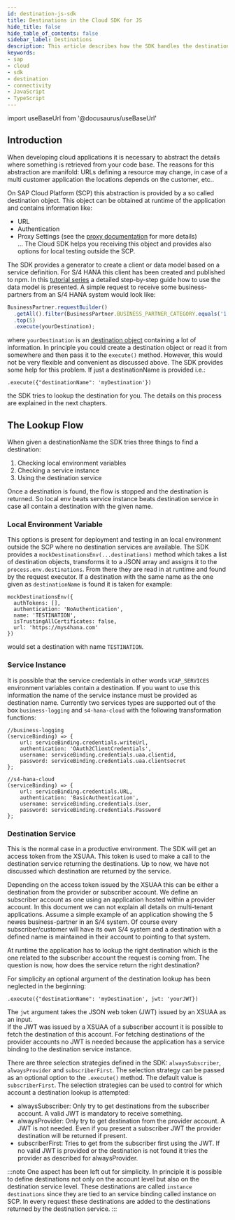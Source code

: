 ```yaml
---
id: destination-js-sdk
title: Destinations in the Cloud SDK for JS
hide_title: false
hide_table_of_contents: false
sidebar_label: Destinations
description: This article describes how the SDK handles the destination lookup and what the different options to configure destinations are.
keywords:
- sap
- cloud
- sdk
- destination
- connectivity
- JavaScript 
- TypeScript
---
```


import useBaseUrl from '@docusaurus/useBaseUrl'

## Introduction ##

When developing cloud applications it is necessary to abstract the details where something is retrieved from your code base.
The reasons for this abstraction are manifold: URLs defining a resource may change, in case of a multi customer application the locations depends on the customer, etc..

On SAP Cloud Platform (SCP) this abstraction is provided by a so called destination object. 
This object can be obtained at runtime of the application and contains information like:
- URL
- Authentication
- Proxy Settings (see the [proxy documentation](./proxy.md) for more details)   
...
The Cloud SDK helps you receiving this object and provides also options for local testing outside the SCP.

The SDK provides a generator to create a client or data model based on a service definition.
For S/4 HANA this client has been created and published to npm. 
In this [tutorial series](https://developers.sap.com/group.s4sdk-js-cloud-foundry.html) a detailed step-by-step guide how to use the data model is presented.
A simple request to receive some business-partners from an S/4 HANA system would look like:
```TypeScript
BusinessPartner.requestBuilder()
  .getAll().filter(BusinessPartner.BUSINESS_PARTNER_CATEGORY.equals('1'))
  .top(5)
  .execute(yourDestination);
```
where `yourDestination` is an [destination object](https://sap.github.io/cloud-sdk/api/1.21.0/interfaces/sap_cloud_sdk_core.destination) containing a lot of information.
In principle you could create a destination object or read it from somewhere and then pass it to the `execute()` method.
However, this would not be very flexible and convenient as discussed above.
The SDK provides some help for this problem. 
If just a destinationName is provided i.e.:
```
.execute({"destinationName": 'myDestination'})
```
the SDK tries to lookup the destination for you.
The details on this process are explained in the next chapters.

## The Lookup Flow ##

When given a destinationName the SDK tries three things to find a destination:
1. Checking local environment variables
2. Checking a service instance
3. Using the destination service

Once a destination is found, the flow is stopped and the destination is returned. 
So local env beats service instance beats destination service in case all contain a destination with the given name.

### Local Environment Variable ###

This options is present for deployment and testing in an local environment outside the SCP where no destination services are available.
The SDK provides a `mockDestinationsEnv(...destinations)` method which takes a list of destination objects, transforms it to a JSON array and assigns it to the `process.env.destinations`.
From there they are read in at runtime and found by the request executor.
If a destination with the same name as the one given as `destinationName` is found it is taken for example:
```
mockDestinationsEnv({
  authTokens: [],
  authentication: 'NoAuthentication',
  name: 'TESTINATION',
  isTrustingAllCertificates: false,
  url: 'https://mys4hana.com'
})
```
would set a destination with name `TESTINATION`.

### Service Instance ###

It is possible that the service credentials in other words `VCAP_SERVICES` environment variables contain a destination.
If you want to use this information the name of the service instance must be provided as destination name.
Currently two services types are supported out of the box `business-logging` and `s4-hana-cloud` with the following transformation functions:
```
//business-logging
(serviceBinding) => { 
    url: serviceBinding.credentials.writeUrl,
    authentication: 'OAuth2ClientCredentials',
    username: serviceBinding.credentials.uaa.clientid,
    password: serviceBinding.credentials.uaa.clientsecret
};

//s4-hana-cloud
(serviceBinding) => {
    url: serviceBinding.credentials.URL,
    authentication: 'BasicAuthentication',
    username: serviceBinding.credentials.User,
    password: serviceBinding.credentials.Password
};
```

### Destination Service ###

This is the normal case in a productive environment. 
The SDK will get an access token from the XSUAA. 
This token is used to make a call to the destination service returning the destinations.
Up to now, we have not discussed which destination are returned by the service.

Depending on the access token issued by the XSUAA this can be either a destination from the provider or subscriber account.
We define an subscriber account as one using an application hosted within a provider account. 
In this document we can not explain all details on multi-tenant applications.
Assume a simple example of an application showing the 5 newes business-partner in an S/4 system.
Of course every subscriber/customer will have its own S/4 system and a destination with a defined name is maintained in their account to pointing to that system.

At runtime the application has to lookup the right destination which is the one related to the subscriber account the request is coming from.
The question is now, how does the service return the right destination?

For simplicity an optional argument of the destination lookup has been neglected in the beginning:
```
.execute({"destinationName": 'myDestination', jwt: 'yourJWT})
```  
The `jwt` argument takes the JSON web token (JWT) issued by an XSUAA as an input.  
If the JWT was issued by a XSUAA of a subscriber account it is possible to fetch the destination of this account.
For fetching destinations of the provider accounts no JWT is needed because the application has a service binding to the destination service instance. 

There are three selection strategies defined in the SDK: `alwaysSubscriber`, `alwaysProvider` and `subscriberFirst`.
The selection strategy can be passed as an optional option to the `.execute()` method. 
The default value is `subscriberFirst`.
The selection strategies can be used to control for which account a destination lookup is attempted:
- alwaysSubscriber: Only try to get destinations from the subscriber account.
A valid JWT is mandatory to receive something.
- alwaysProvider: Only try to get destination from the provider account.
A JWT is not needed. 
Even if you present a subscriber JWT the provider destination will be returned if present.
- subscriberFirst: Tries to get from the subscriber first using the JWT.
If no valid JWT is provided or the destination is not found it tries the provider as described for alwaysProvider.

:::note
One aspect has been left out for simplicity.
In principle it is possible to define destinations not only on the account level but also on the destination service level.
These destinations are called `instance destinations` since they are tied to an service binding called instance on SCP.
In every request these destinations are added to the destinations returned by the destination service.
:::

 
